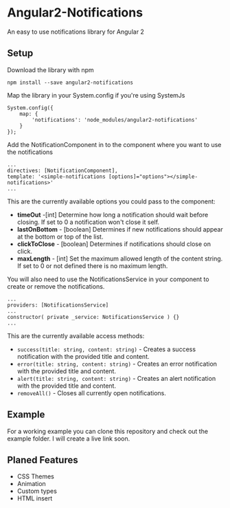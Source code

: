 # Angular2-Notifications
An easy to use notifications library for Angular 2
## Setup
Download the library with npm
```
npm install --save angular2-notifications
```

Map the library in your System.config if you're using SystemJs
```
System.config({
    map: {
        'notifications': 'node_modules/angular2-notifications'
    }
});
```

Add the NotificationComponent in to the component where you want to use the notifications
```
...
directives: [NotificationComponent],
template: '<simple-notifications [options]="options"></simple-notifications>'
...
```
This are the currently available options you could pass to the component:
* __timeOut__ -\[int] Determine how long a notification should wait before closing. If set to 0 a notification won't close it self.
* __lastOnBottom__ - \[boolean] Determines if new notifications should appear at the bottom or top of the list.
* __clickToClose__ - \[boolean] Determines if notifications should close on click.
* __maxLength__ - \[int] Set the maximum allowed length of the content string. If set to 0 or not defined there is no maximum length.

You will also need to use the NotificationsService in your component to create or remove the notifications.
```
...
providers: [NotificationsService]
...
constructor( private _service: NotificationsService ) {}
...
```
This are the currently available access methods:
* `success(title: string, content: string)` - Creates a success notification with the provided title and content.
* `error(title: string, content: string)` - Creates an error notification with the provided title and content.
* `alert(title: string, content: string)` - Creates an alert notification with the provided title and content.
* `removeAll()` - Closes all currently open notifications.

## Example

For a working example you can clone this repository and check out the example folder.
I will create a live link soon.

## Planed Features

* CSS Themes
* Animation
* Custom types
* HTML insert

